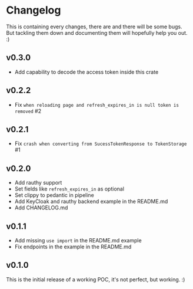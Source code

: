 # Changelog

This is containing every changes, there are and there will be some bugs. But
tackling them down and documenting them will hopefully help you out. :)

## v0.3.0

- Add capability to decode the access token inside this crate 

## v0.2.2

- Fix `when reloading page and refresh_expires_in is null token is removed` #2

## v0.2.1

- Fix `crash when converting from SucessTokenResponse to TokenStorage` #1

## v0.2.0

- Add rauthy support
- Set fields like `refresh_expires_in` as optional
- Set clippy to pedantic in pipeline
- Add KeyCloak and rauthy backend example in the README.md
- Add CHANGELOG.md

## v0.1.1

- Add missing `use import` in the README.md example
- Fix endpoints in the example in the README.md

## v0.1.0

This is the initial release of a working POC, it's not perfect, but working. :)
